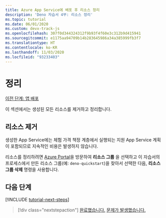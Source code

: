 ```yaml
---
title: Azure App Service에 배포 후 리소스 정리
description: 'Deno 자습서 4부: 리소스 정리'
ms.topic: tutorial
ms.date: 06/01/2020
ms.custom: devx-track-js
ms.openlocfilehash: 307f0d344324312f9b93f4f60e3c312b9d415941
ms.sourcegitcommit: e1175aa94709b14b283645986a34a385999fb3f7
ms.translationtype: HT
ms.contentlocale: ko-KR
ms.lasthandoff: 11/03/2020
ms.locfileid: "93233403"
---
```

# <a name="clean-up"></a>정리

[이전 단계: 앱 배포](tutorial-visual-studio-code-azure-app-service-deno-03.md)

이 섹션에서는 생성된 모든 리소스를 제거하고 정리합니다.

## <a name="remove-your-resources"></a>리소스 제거

생성한 App Service에는 체험 가격 책정 계층에서 실행되는 지원 App Service 계획이 포함되므로 지속적인 비용은 발생하지 않습니다.

리소스를 정리하려면 [Azure Portal](https://portal.azure.com)을 방문하여 **리소스 그룹** 을 선택하고 이 자습서의 프로세스에서 만든 리소스 그룹(예: `deno-quickstart`)을 찾아서 선택한 다음, **리소스 그룹 삭제** 명령을 사용합니다.

## <a name="next-steps"></a>다음 단계

[!INCLUDE [tutorial-next-steps](includes/tutorial-next-steps.md)]

> [!div class="nextstepaction"]
> [완료했습니다.](node-howto-deploy-web-app.md) [문제가 발생했습니다.](https://www.research.net/r/PWZWZ52?tutorial=deno-deployment-azureappservice&step=clean-up-resources)
